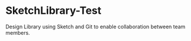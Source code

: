 # SketchLibrary-Test

Design Library using Sketch and Git to enable collaboration between team members.
